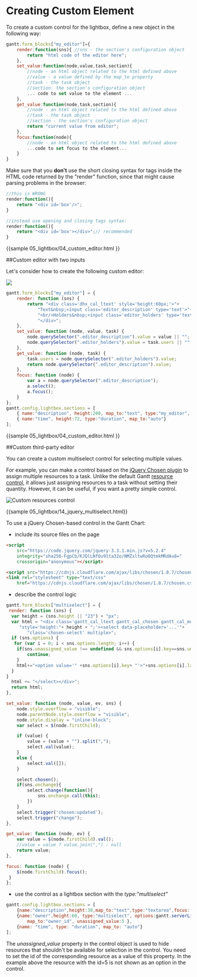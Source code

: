 Creating Custom Element
===================================

To create  a custom control for the lightbox, define a new object in the following way:

~~~js
gantt.form_blocks["my_editor"]={
	render:function(sns){ //sns - the section's configuration object
		return "html code of the editor here";
	},
	set_value:function(node,value,task,section){
		//node - an html object related to the html defined above
		//value - a value defined by the map_to property
		//task - the task object
        //section- the section's configuration object
		... code to set value to the element ...
	},
	get_value:function(node,task,section){
		//node - an html object related to the html defined above
		//task - the task object
        //section - the section's configuration object
		return "current value from editor";
	},
	focus:function(node){
		//node - an html object related to the html defined above
		...code to set focus to the element...
	}
}
~~~

Make sure that you **don't** use the short closing syntax for tags inside the HTML code 
returned by the "render" function, since that might cause parsing problems in the browser:

~~~js
//this is WRONG
render:function(){
	return "<div id='box'/>";
}

//instead use opening and closing tags syntax:
render:function(){
    return "<div id='box'></div>";// recommended
}
~~~

{{sample
	05_lightbox/04_custom_editor.html
}}

##Custom editor with two inputs

Let's consider how to create the following custom editor:

<img src="desktop/custom_lightbox_editor.png"/>
	

~~~js
gantt.form_blocks["my_editor"] = {
	render: function (sns) {
		return "<div class='dhx_cal_ltext' style='height:60px;'>"+
			"Text&nbsp;<input class='editor_description' type='text'>"+
            "<br/>Holders&nbsp;<input class='editor_holders' type='text'>"+
            "</div>";
	},
	set_value: function (node, value, task) {
		node.querySelector(".editor_description").value = value || "";
		node.querySelector(".editor_holders").value = task.users || "";
	},
	get_value: function (node, task) {
		task.users = node.querySelector(".editor_holders").value;
		return node.querySelector(".editor_description").value;
	},
	focus: function (node) {
		var a = node.querySelector(".editor_description");
		a.select();
		a.focus();
	}
};
gantt.config.lightbox.sections = [
	{ name:"description", height:200, map_to:"text", type:"my_editor", focus:true},
	{ name:"time", height:72, type:"duration", map_to:"auto"}
];
~~~

{{sample
	05_lightbox/04_custom_editor.html
}}

##Custom third-party editor

You can create a custom multiselect control for selecting multiple values. 

For example, you can make a control based on the [jQuery Chosen plugin](https://harvesthq.github.io/chosen/) to assign multiple resources to a task.
Unlike the default Gantt [resource control](desktop/resources.md), it allows just assigning resources to a task without setting their quantity. However, it can be useful, if you want a pretty simple control.

![Custom resources control](desktop/custom_resources_control.png)

{{sample 05_lightbox/14_jquery_multiselect.html}}


To use a jQuery Chosen-based control in the Gantt Chart:

- include its source files on the page

~~~html
<script
	src="https://code.jquery.com/jquery-3.3.1.min.js?v=5.2.4"
	integrity="sha256-FgpCb/KJQlLNfOu91ta32o/NMZxltwRo8QtmkMRdAu8="
	crossorigin="anonymous"></script>

<script src="https://cdnjs.cloudflare.com/ajax/libs/chosen/1.8.7/chosen.jquery.js?v=5.2.4"></script>
<link rel="stylesheet" type="text/css" 
	href="https://cdnjs.cloudflare.com/ajax/libs/chosen/1.8.7/chosen.css?v=5.2.4">
~~~

- describe the control logic

~~~js
gantt.form_blocks["multiselect"] = {
 render: function (sns) {
  var height = (sns.height || "23") + "px";
  var html = "<div class='gantt_cal_ltext gantt_cal_chosen gantt_cal_multiselect'"+
	 "style='height:"+ height + ";'><select data-placeholder='...'"+
    	"class='chosen-select' multiple>";
  if (sns.options) {
   for (var i = 0; i < sns.options.length; i++) {
    if(sns.unassigned_value !== undefined && sns.options[i].key==sns.unassigned_value){
		continue;
	}
    html+="<option value='" +sns.options[i].key+ "'>"+sns.options[i].label+"</option>";
  }
}
  html += "</select></div>";
  return html;
},

set_value: function (node, value, ev, sns) {
	node.style.overflow = "visible";
	node.parentNode.style.overflow = "visible";
	node.style.display = "inline-block";
	var select = $(node.firstChild);

	if (value) {
		value = (value + "").split(",");
		select.val(value);
	}
	else {
		select.val([]);
	}

	select.chosen();
	if(sns.onchange){
		select.change(function(){
			sns.onchange.call(this);
		})
	}
	select.trigger('chosen:updated');
	select.trigger("change");
},

get_value: function (node, ev) {
	var value = $(node.firstChild).val();
	//value = value ? value.join(",") : null
	return value;
},

focus: function (node) {
	$(node.firstChild).focus();
 }
};
~~~

- use the control as a lightbox section with the *type:"multiselect"*

~~~js
gantt.config.lightbox.sections = [
	{name:"description",height:38,map_to:"text",type:"textarea",focus: true},
	{name:"owner",height:60, type:"multiselect", options:gantt.serverList("people"), 
    	map_to:"owner_id", unassigned_value:5 },
	{name: "time", type: "duration", map_to: "auto"}
];
~~~

The *unassigned_value* property in the control object is used to hide resources that shouldn't be available for selection in the control. You need to set the id of the corresponding resource as a value of this property.
In the example above the resource with the id=5 is not shown as an option in the control.